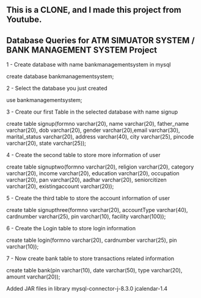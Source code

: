 This is a CLONE, and I made this project from Youtube.
---------------------------------------------------
Database Queries for ATM SIMUATOR SYSTEM / BANK MANAGEMENT SYSTEM Project
---------------------------------------------------

1 - Create database with name bankmanagementsystem in mysql

create database bankmanagementsystem;

2 - Select the database you just created

use bankmanagementsystem;

3 - Create our first Table in the selected database with name signup

create table signup(formno varchar(20), name varchar(20), father_name varchar(20), dob varchar(20), gender varchar(20),email varchar(30), marital_status varchar(20), address varchar(40), city varchar(25), pincode varchar(20), state varchar(25));

4 - Create the second table to store more information of user

create table signuptwo(formno varchar(20), religion varchar(20), category varchar(20), income varchar(20), education varchar(20), occupation varchar(20), pan varchar(20), aadhar varchar(20), seniorcitizen varchar(20), existingaccount varchar(20));

5 - Create the third table to store the account information of user

create table signupthree(formno varchar(20), accountType varchar(40), cardnumber varchar(25), pin varchar(10), facility varchar(100)); 

6 - Create the Login table to store login information

create table login(formno varchar(20), cardnumber varchar(25), pin varchar(10));

7 - Now create bank table to store transactions related information 

create table bank(pin varchar(10), date varchar(50), type varchar(20), amount varchar(20));

Added JAR files in library mysql-connector-j-8.3.0 jcalendar-1.4
